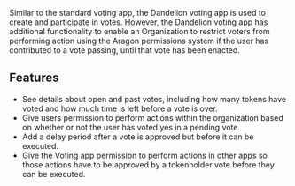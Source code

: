 Similar to the standard voting app, the Dandelion voting app is used to create and participate in votes. However, the Dandelion voting app has additional functionality to enable an Organization to restrict voters from performing action using the Aragon permissions system if the user has contributed to a vote passing, until that vote has been enacted.

## Features

- See details about open and past votes, including how many tokens have voted and how much time is left before a vote is over.
- Give users permission to perform actions within the organization based on whether or not the user has voted yes in a pending vote.
- Add a delay period after a vote is approved but before it can be executed.
- Give the Voting app permission to perform actions in other apps so those actions have to be approved by a tokenholder vote before they can be executed.
